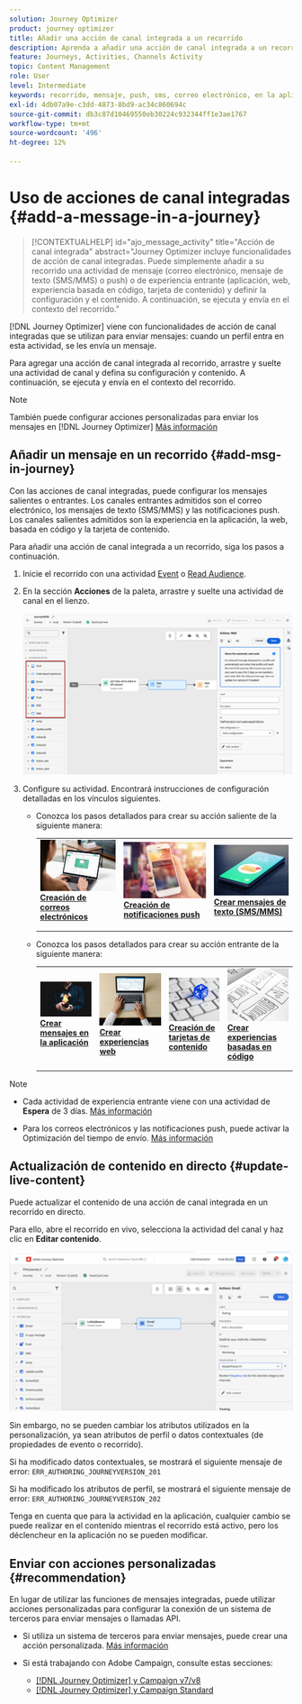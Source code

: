 ```yaml
---
solution: Journey Optimizer
product: journey optimizer
title: Añadir una acción de canal integrada a un recorrido
description: Aprenda a añadir una acción de canal integrada a un recorrido
feature: Journeys, Activities, Channels Activity
topic: Content Management
role: User
level: Intermediate
keywords: recorrido, mensaje, push, sms, correo electrónico, en la aplicación, web, tarjeta de contenido, experiencia basada en código
exl-id: 4db07a9e-c3dd-4873-8bd9-ac34c860694c
source-git-commit: db3c87d10469550eb30224c932344ff1e3ae1767
workflow-type: tm+mt
source-wordcount: '496'
ht-degree: 12%

---
```


# Uso de acciones de canal integradas {#add-a-message-in-a-journey}

>[!CONTEXTUALHELP]
>id="ajo_message_activity"
>title="Acción de canal integrada"
>abstract="Journey Optimizer incluye funcionalidades de acción de canal integradas. Puede simplemente añadir a su recorrido una actividad de mensaje (correo electrónico, mensaje de texto (SMS/MMS) o push) o de experiencia entrante (aplicación, web, experiencia basada en código, tarjeta de contenido) y definir la configuración y el contenido. A continuación, se ejecuta y envía en el contexto del recorrido."

[!DNL Journey Optimizer] viene con funcionalidades de acción de canal integradas que se utilizan para enviar mensajes: cuando un perfil entra en esta actividad, se les envía un mensaje.

Para agregar una acción de canal integrada al recorrido, arrastre y suelte una actividad de canal y defina su configuración y contenido. A continuación, se ejecuta y envía en el contexto del recorrido.

>[!NOTE]
>
>También puede configurar acciones personalizadas para enviar los mensajes en [!DNL Journey Optimizer] [Más información](#recommendation)

## Añadir un mensaje en un recorrido  {#add-msg-in-journey}

Con las acciones de canal integradas, puede configurar los mensajes salientes o entrantes. Los canales entrantes admitidos son el correo electrónico, los mensajes de texto (SMS/MMS) y las notificaciones push. Los canales salientes admitidos son la experiencia en la aplicación, la web, basada en código y la tarjeta de contenido.

Para añadir una acción de canal integrada a un recorrido, siga los pasos a continuación.

1. Inicie el recorrido con una actividad [Event](general-events.md) o [Read Audience](read-audience.md).

1. En la sección **Acciones** de la paleta, arrastre y suelte una actividad de canal en el lienzo.

   ![](assets/journey-web-activity.png)


1. Configure su actividad. Encontrará instrucciones de configuración detalladas en los vínculos siguientes.

   * Conozca los pasos detallados para crear su acción saliente de la siguiente manera:

     <table style="table-layout:fixed">
      <tr style="border: 0;">
      <td>
      <a href="../email/create-email.md">
      <img alt="Posible cliente" src="../assets/do-not-localize/email.jpg">
      </a>
      <div><a href="../email/create-email.md"><strong>Creación de correos electrónicos</strong>
      </div>
      <p>
      </td>
      <td>
      <a href="../push/create-push.md">
      <img alt="Poco frecuente" src="../assets/do-not-localize/push.jpg">
      </a>
      <div>
      <a href="../push/create-push.md"><strong>Creación de notificaciones push<strong></a>
      </div>
      <p>
      </td>
      <td>
      <a href="../sms/create-sms.md">
      <img alt="Validación" src="../assets/do-not-localize/sms.jpg">
      </a>
      <div>
      <a href="../sms/create-sms.md"><strong>Crear mensajes de texto (SMS/MMS)</strong></a>
      </div>
      <p>
      </td>
      </tr>
      </table>

   * Conozca los pasos detallados para crear su acción entrante de la siguiente manera:

     <table style="table-layout:fixed">
      <tr style="border: 0;">
      <td>
      <a href="../in-app/create-in-app.md">
      <img alt="Posible cliente" src="../assets/do-not-localize/in-app.jpg">
      </a>
      <div><a href="../in-app/create-in-app.md"><strong>Crear mensajes en la aplicación</strong>
      </div>
      <p>
      </td>
      <td>
      <a href="../web/create-web.md">
      <img alt="Posible cliente" src="../assets/do-not-localize/web-create.jpg">
      </a>
      <div><a href="../web/create-web.md"><strong>Crear experiencias web</strong>
      </div>
      <p>
      </td>
      <td>
      <a href="../content-card/create-content-card.md">
      <img alt="Posible cliente" src="../assets/do-not-localize/sms-config.jpg">
      </a>
      <div><a href="../content-card/create-content-card.md"><strong>Creación de tarjetas de contenido</strong>
      </div>
      <p>
      </td>
      <td>
      <a href="../code-based/create-code-based.md">
      <img alt="Poco frecuente" src="../assets/do-not-localize/web-design.jpg">
      </a>
      <div>
      <a href="../code-based/create-code-based.md"><strong>Crear experiencias basadas en código<strong></a>
      </div>
      <p>
      </td>
      </tr>
      </table>

>[!NOTE]
>
>* Cada actividad de experiencia entrante viene con una actividad de **Espera** de 3 días. [Más información](wait-activity.md#auto-wait-node)
>
>* Para los correos electrónicos y las notificaciones push, puede activar la Optimización del tiempo de envío. [Más información](send-time-optimization.md)



## Actualización de contenido en directo {#update-live-content}

Puede actualizar el contenido de una acción de canal integrada en un recorrido en directo.

Para ello, abre el recorrido en vivo, selecciona la actividad del canal y haz clic en **Editar contenido**.

![](assets/add-a-message2.png)

Sin embargo, no se pueden cambiar los atributos utilizados en la personalización, ya sean atributos de perfil o datos contextuales (de propiedades de evento o recorrido).

Si ha modificado datos contextuales, se mostrará el siguiente mensaje de error: `ERR_AUTHORING_JOURNEYVERSION_201`

Si ha modificado los atributos de perfil, se mostrará el siguiente mensaje de error: `ERR_AUTHORING_JOURNEYVERSION_202`

Tenga en cuenta que para la actividad en la aplicación, cualquier cambio se puede realizar en el contenido mientras el recorrido está activo, pero los déclencheur en la aplicación no se pueden modificar.

## Enviar con acciones personalizadas {#recommendation}

En lugar de utilizar las funciones de mensajes integradas, puede utilizar acciones personalizadas para configurar la conexión de un sistema de terceros para enviar mensajes o llamadas API.

* Si utiliza un sistema de terceros para enviar mensajes, puede crear una acción personalizada. [Más información](../action/action.md)

* Si está trabajando con Adobe Campaign, consulte estas secciones:

   * [[!DNL Journey Optimizer] y Campaign v7/v8](../action/acc-action.md)
   * [[!DNL Journey Optimizer] y Campaign Standard](../action/acs-action.md)